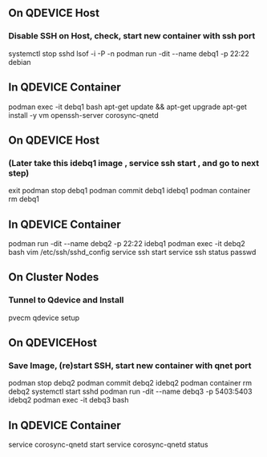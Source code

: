 ## On QDEVICE Host

### Disable SSH on Host, check, start new container with ssh port
systemctl stop sshd
lsof -i -P -n
podman run -dit --name debq1 -p 22:22 debian

## In QDEVICE Container
podman exec -it debq1 bash 
apt-get update && apt-get upgrade
apt-get install -y vm openssh-server corosync-qnetd

## On QDEVICE Host
### (Later take this idebq1 image , service ssh start , and go to next step)
exit
podman stop debq1
podman commit debq1 idebq1
podman container rm debq1

## In QDEVICE Container
podman run -dit --name debq2 -p 22:22 idebq1
podman exec -it debq2 bash 
vim /etc/ssh/sshd_config
service ssh start
service ssh status
passwd

## On Cluster Nodes
### Tunnel to Qdevice and Install
pvecm qdevice setup <QDEVICE-IP>

## On QDEVICEHost
### Save Image, (re)start SSH, start new container with qnet port
podman stop debq2
podman commit debq2 idebq2
podman container rm debq2
systemctl start sshd
podman run -dit --name debq3 -p 5403:5403 idebq2
podman exec -it debq3 bash 

## In QDEVICE Container
service corosync-qnetd start
service corosync-qnetd status
